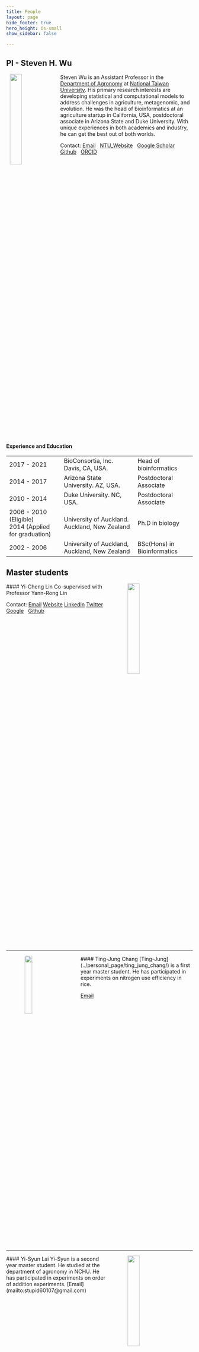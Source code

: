 ```yaml
---
title: People
layout: page
hide_footer: true
hero_height: is-small
show_sidebar: false

---
```

<!-- menubar: menu_people -->
<!-- menubar_toc: true -->

## PI - Steven H. Wu

<!-- ![](img/Wu_website.jpg){:width="128px"} -->

<img src="../img/Wu_website.jpg" align="left" hspace="10" width="25%">

Steven Wu is an Assistant Professor in the [Department of Agronomy](http://www.agron.ntu.edu.tw/) at [National Taiwan University](https://www.ntu.edu.tw/). His primary research interests are developing statistical and computational models to address challenges in agriculture, metagenomic, and evolution. He was the head of bioinformatics at an agriculture startup in California, USA, postdoctoral associate in Arizona State and Duke University. With unique experiences in both academics and industry, he can get the best out of both worlds.

Contact:
<i class="fas fa-at"></i> [Email](mailto:stevenwu@ntu.edu.tw)  
<i class="fas fa-link"></i> [NTU_Website](http://www.agron.ntu.edu.tw/cp_n_74935_s_30778_state_F5D336F102ACBC68.html)  
<i class="fab fa-google"></i> [Google Scholar](https://scholar.google.com/citations?user=7nxUa9IAAAAJ&hl=en)  
<i class="fab fa-github"></i> [Github](https://github.com/stevenhwu)  
<i class="fab fa-orcid"></i> [ORCID](https://orcid.org/0000-0002-7685-8009)  

<br clear="all">

#### Experience and Education

| | | |
| --- | --- | --- |
| 2017 - 2021 | BioConsortia, Inc. Davis, CA, USA.   |    Head of bioinformatics |
| 2014 - 2017 | Arizona State University. AZ, USA.  |  Postdoctoral Associate |
| 2010 - 2014 | Duke University. NC, USA.  |  Postdoctoral Associate |
| 2006 - 2010 (Eligible) <br> 2014 (Applied for graduation) | University of Auckland. Auckland, New Zealand | Ph.D in biology |
| 2002 - 2006 | University of Auckland, Auckland, New Zealand | BSc(Hons) in Bioinformatics |

<!--
| ---: | :--- | :---: |
<i class="fas fa-envelope"></i>
-->

<!-- <hr class="solid"> -->
<!--
<hr class="dashed">
<hr class="dotted">
<hr class="solid">
<hr class="rounded"> -->

<!-- hr.solid {
  border-top: 8px solid #bbb;
border-radius: 5px;
}

/* Rounded border */
hr.rounded {
  border-top: 8px solid #bbb;
  border-radius: 5px;
} -->

## Master students

<img src="../img/random.jpg" align="right" hspace="50" width="25%">
#### Yi-Cheng Lin
Co-supervised with Professor Yann-Rong Lin

Contact:
<i class="fas fa-at"></i> [Email](mailto:r08621120@ntu.edu.tw)
<i class="fas fa-link"></i> [Website]()
<i class="fas fa-linkedin"></i> [LinkedIn]()
<i class="fas fa-twitter"></i> [Twitter]()
<i class="fab fa-google"></i> [Google]()  
<i class="fab fa-github"></i> [Github]()  


<br clear="all">
<hr class="rounded">



<img src="../img/Ting-Jung_Chang.jpg" align="left" hspace="50" width="20%">
#### Ting-Jung Chang
[Ting-Jung](../personal_page/ting_jung_chang/) is a first year master student. He has participated in experiments on nitrogen use efficiency in rice.

<i class="fas fa-at"></i> [Email](mailto:poillexr123@gmail.com)

<br clear="all">
<hr class="solid">


<img src="../img/Yi-Syun_Lai.jpg" align="right" hspace="50" width="25%">
#### Yi-Syun Lai  		
Yi-Syun is a second year master student. He studied at the department of agronomy in NCHU. He has participated in experiments on order of addition experiments.
<i class="fas fa-at"></i> [Email](mailto:stupid60107@gmail.com)

<br clear="all">
<hr class="solid">



## Undergraduate students


<img src="../img/random.jpg" align="right" hspace="50" width="25%">
##### Kent Daniel        
 <!-- b08605042@ntu.edu.tw -->
[Kent](http://kentdaniel.com/) is a third year student who is interested in multiple aspects of bioinformatics.
For more information please visit his personal website

<i class="fas fa-link"></i>[Kent Daniel](http://kentdaniel.com/)
<i class="fas fa-at"></i> [Email](mailto:kentdaniel18@gmail.com)

<br clear="all">
<hr class="solid">


<img src="../img/Zheng-Xiang_Ye.jpg" align="left" hspace="50" width="25%">
##### Zheng-Xiang Ye
Zheng-Xiang Ye is a fourth-year student who majors in plant pathology and microbiology. He is passionate about plants and would like to contribute to agricultural development in the future. He is now working on exploring the interactions between microbial communities and plants.

<i class="fas fa-at"></i> [Email](mailto:b07613010@ntu.edu.tw)

<br clear="all">
<hr class="solid">


<img src="../img/Max_Yuan.jpg" align="right" hspace="50" width="25%">
#### Max Yuan            
Max Yuan is a third-year student majored in Agronomy. Passionate about biological statistics and bioinformatics, he has been taking a set of classes of the correlating field and planned to go for a further study in USA.He is now working on a project themed with the simulation of how endomycorrhiza spreading in plants cells.

<i class="fas fa-at"></i> [Email](mailto:b08601028@ntu.edu.tw)

<br clear="all">
<hr class="solid">


<img src="../img/random.jpg" align="left" hspace="50" width="25%">
#### Sandy Lin           
<!-- b08601017@ntu.edu.tw -->

<i class="fas fa-at"></i> [Email](mailto:)

<br clear="all">
<hr class="solid">


<img src="../img/random.jpg" align="right" hspace="50" width="25%">
#### Szu-Ting Tan
  
[Szu-ting](../personal_page/szu-ting_tan/)  is a third-year student majored in Agronomy.
<i class="fas fa-at"></i> [Email](mailto:b08601054@ntu.edu.tw)

<br clear="all">
<hr class="solid">




<!--
## Alumni

## Stu Dent 2
- aoeu
- aoeu

## Past member
-->
